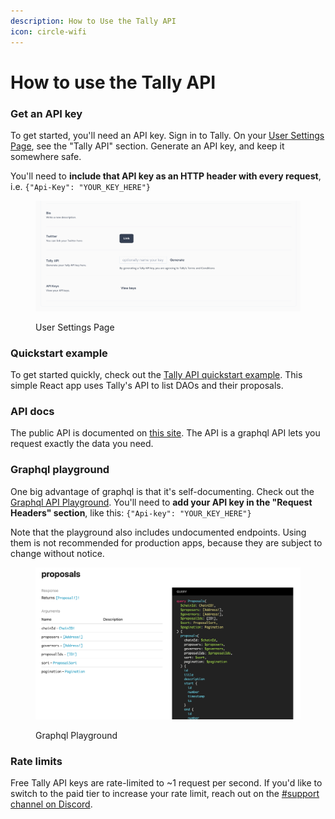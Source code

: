 ```yaml
---
description: How to Use the Tally API
icon: circle-wifi
---
```


# How to use the Tally API

### Get an API key

To get started, you'll need an API key. Sign in to Tally. On your [User Settings Page](https://www.tally.xyz/user/settings), see the "Tally API" section. Generate an API key, and keep it somewhere safe.

You'll need to **include that API key as an HTTP header with every request**, i.e. `{"Api-Key": "YOUR_KEY_HERE"}`&#x20;

<figure><img src="../../.gitbook/assets/image (1) (1) (1) (1) (1).png" alt=""><figcaption><p>User Settings Page</p></figcaption></figure>

### Quickstart example

To get started quickly, check out the [Tally API quickstart example](https://github.com/withtally/tally-api-quickstart). This simple React app uses Tally's API to list DAOs and their proposals.

### API docs

The public API is documented on [this site](https://apidocs.tally.xyz/). The API is a graphql API lets you request exactly the data you need.

### Graphql playground

One big advantage of graphql is that it's self-documenting. Check out the [Graphql API Playground](https://api.tally.xyz/playground). You'll need to **add your API key in the "Request Headers" section**, like this: `{"Api-key": "YOUR_KEY_HERE"}`&#x20;

Note that the playground also includes undocumented endpoints. Using them is not recommended for production apps, because they are subject to change without notice.

<figure><img src="../../.gitbook/assets/image (1) (1) (1) (1) (1) (1).png" alt=""><figcaption><p>Graphql Playground</p></figcaption></figure>

### Rate limits

Free Tally API keys are rate-limited to \~1 request per second. If you'd like to switch to the paid tier to increase your rate limit, reach out on the [#support channel on Discord](https://discord.com/invite/sCGnpWH3m4).
